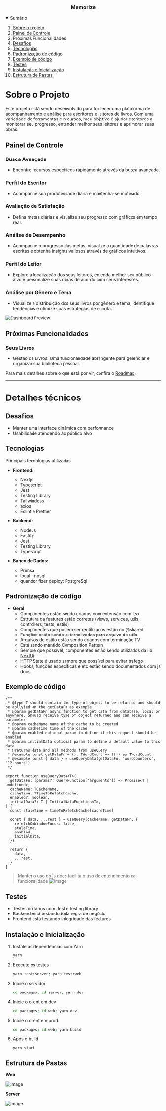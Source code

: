 
<p align="center">
  <h3 align="center">Memorize</h3>

<details open="open">
  <summary>Sumário</summary>
  <ol>
    <li><a href="#Sobre-o-Projeto">Sobre o projeto</a></li>
    <li><a href="#Painel-de-Controle">Painel de Controle</a></li>
    <li><a href="#Próximas-Funcionalidades">Próximas Funcionalidades</a></li>
    <li><a href="#Desafios">Desafios</a></li>
    <li><a href="#Tecnologias">Tecnologias</a></li>
    <li><a href="#Padronização-de-código">Padronização de código</a></li>
    <li><a href="#Exemplo-de-código">Exemplo de código</a></li>
    <li><a href="#Testes">Testes</a></li>
    <li><a href="#Instalação-e-Inicialização">Instalação e Inicialização</a></li>
    <li><a href="#Desenho-arquitetural">Estrutura de Pastas</a></li>
  </ol>
</details>

# Sobre o Projeto

Este projeto está sendo desenvolvido para fornecer uma plataforma de acompanhamento e análise para escritores e leitores de livros. Com uma variedade de ferramentas e recursos, meu objetivo é ajudar escritores a monitorar seu progresso, entender melhor seus leitores e aprimorar suas obras.

## Painel de Controle

### Busca Avançada

- Encontre recursos específicos rapidamente através da busca avançada.

### Perfil do Escritor

- Acompanhe sua produtividade diária e mantenha-se motivado.

### Avaliação de Satisfação

- Defina metas diárias e visualize seu progresso com gráficos em tempo real.

### Análise de Desempenho

- Acompanhe o progresso das metas, visualize a quantidade de palavras escritas e obtenha insights valiosos através de gráficos intuitivos.

### Perfil do Leitor

- Explore a localização dos seus leitores, entenda melhor seu público-alvo e personalize suas obras de acordo com seus interesses.

### Análise por Gênero e Tema

- Visualize a distribuição dos seus livros por gênero e tema, identifique tendências e otimize suas estratégias de escrita.

![Dashboard Preview](https://github.com/Felipe-Emanuel/memorize/assets/108142146/98ff8e43-842e-4af6-9c27-43d023c87272)

## Próximas Funcionalidades

### Seus Livros

- Gestão de Livros: Uma funcionalidade abrangente para gerenciar e organizar sua biblioteca pessoal.

Para mais detalhes sobre o que está por vir, confira o [Roadmap](roadmap.md).

---

# Detalhes técnicos

## Desafios

* Manter uma interface dinâmica com performance
* Usabilidade atendendo ao público alvo

## Tecnologias

Principais tecnologias utilizadas
- **Frontend:**
  * Nextjs
  * Typescript
  * Jest
  * Testing Library
  * Tailwindcss
  * axios
  * Eslint e Prettier

- **Backend:**
  * NodeJs 
  * Fastify 
  * Jest 
  * Testing Library
  * Typescript

- **Banco de Dados:**
  * Primsa 
  * local - nosql
  * quandor fizer deploy: PostgreSql

## Padronização de código

- **Geral**
    - Componentes estão sendo criados com extensão com .tsx
    - Estrutura da features estão corretas (views, services, utils, controllers, tests, estilo)
    - Componentes que podem ser reutilizados estão no @shared
    - Funções estão sendo externalizadas para arquivo de utils
    - Arquivos de estilo estão sendo criados com terminação TV
    - Está sendo mantido Composition Pattern
    - Sempre que possível, componentes estão sendo utilizados da lib <a href="https://nextui.org/">NextUi</a>
    - HTTP State é usado sempre que possível para evitar tráfego
    - Hooks, funções específicas e etc estão sendo documentados com js docs

## Exemplo de código

```
/**
 * @type T should contain the type of object to be returned and should be apllyied on the getDataFn as exemple
 * @param getDataFn async function to get data from database, local or anywhere. Should receive type of object returned and can receive a parameter
 * @param cacheName name of the cache to be created
 * @param cacheTime time of the cache
 * @param enabled optional param to define if this request should be enabled
 * @param initialData optional param to define a default value to this data
 * @returns data and all methods from useQuery
 * @example const getDataFn = (): TWordCount => ({}) as TWordCount
 * @example const { data } = useQueryData(getDataFn, 'wordCounters', '12-hours')
 */

export function useQueryData<T>(
  getDataFn: (params?: QueryFunction['arguments']) => Promise<T | undefined>,
  cacheName: TCacheName,
  cacheTime: TTimeToRefetchCache,
  enabled?: boolean,
  initialData?: T | InitialDataFunction<T>,
) {
  const staleTime = timeToRefetchCache[cacheTime]

  const { data, ...rest } = useQuery(cacheName, getDataFn, {
    refetchOnWindowFocus: false,
    staleTime,
    enabled,
    initialData,
  })

  return {
    data,
    ...rest,
  }
}

```

> Manter o uso do js docs facilita o uso do entendimento da funcionalidade
![image](https://github.com/Felipe-Emanuel/memorize/assets/108142146/42e73cb3-48f0-4997-9610-88040228b47c)


## Testes

- Testes unitários com Jest e testing library
- Backend está testando toda regra de negócio
- Frontend está testando integridade das features

## Instalação e Inicialização

1. Instale as dependências com Yarn
   ```sh
   yarn
   ```
2. Execute os testes
   ```sh
   yarn test:server; yarn test:web
   ```
3. Inicie o servidor
   ```sh
   cd packages; cd server; yarn dev
   ```
4. Inicie o client em dev
   ```sh
   cd packages; cd web; yarn dev
   ```
5. Inicie o client em prod
   ```sh
   cd packages; cd web; yarn build
   ```
6. Após o build
    ```
   yarn start
   ```
 
## Estrutura de Pastas
  
  **Web**
  
![image](https://github.com/Felipe-Emanuel/memorize/assets/108142146/55a8addd-958b-4d4b-b252-ebb5f767ab7a)

  **Server**
  
![image](https://github.com/Felipe-Emanuel/memorize/assets/108142146/e638702e-d661-4b71-a263-9e8a25345554)

